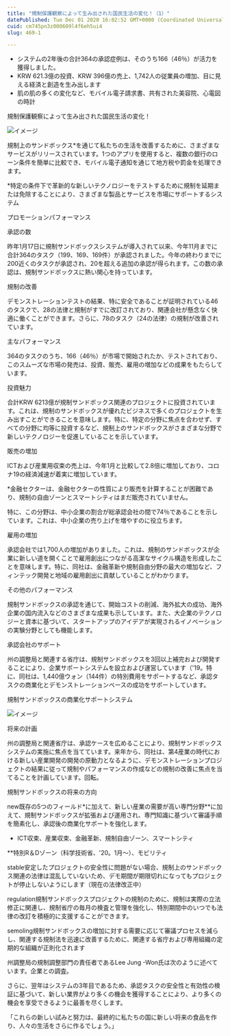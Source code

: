 ```yaml
---
title: "規制保護観察によって生み出された国民生活の変化！（1）"
datePublished: Tue Dec 01 2020 16:02:52 GMT+0000 (Coordinated Universal Time)
cuid: cm745pn3z000609l4f6eh5ui4
slug: 469-1

---
```



- システムの2年後の合計364の承認症例は、そのうち166（46％）が活力を獲得しました。
- KRW 621.3億の投資、KRW 396億の売上、1,742人の従業員の増加、目に見える経済と創造を生み出します
- 肌の肌の多くの変化など、モバイル電子請求書、共有された美容院、心電図の時計

規制保護観察によって生み出された国民生活の変化！

![イメージ](https://cdn.hashnode.com/res/hashnode/image/upload/v1739500541808/f0fc6709-cfe3-48df-a217-fbfa175e3359.jpeg)

規制上のサンドボックス*を通じて私たちの生活を改善するために、さまざまなサービスがリリースされています。1つのアプリを使用すると、複数の銀行のローン条件を簡単に比較でき、モバイル電子通知を通じて地方税や罰金を処理できます。

*特定の条件下で革新的な新しいテクノロジーをテストするために規制を延期または免除することにより、さまざまな製品とサービスを市場にサポートするシステム

プロモーションパフォーマンス

承認の数

昨年1月17日に規制サンドボックスシステムが導入されて以来、今年11月までに合計364のタスク（199、169、169件）が承認されました。今年の終わりまでに200近くのタスクが承認され、20を超える追加の承認が得られます。この数の承認は、規制サンドボックスに熱い関心を持っています。

規制の改善

デモンストレーションテストの結果、特に安全であることが証明されている46のタスクで、28の法律と規制がすでに改訂されており、関連会社が懸念なく快適に働くことができます。さらに、78のタスク（24の法律）の規制が改善されています。

主なパフォーマンス

364のタスクのうち、166（46％）が市場で開始されたか、テストされており、このスムーズな市場の発売は、投資、販売、雇用の増加などの成果をもたらしています。

投資魅力

合計KRW 6213億が規制サンドボックス関連のプロジェクトに投資されています。これは、規制のサンドボックスが優れたビジネスで多くのプロジェクトを生み出すことができることを意味します。特に、特定の分野に焦点を合わせず、すべての分野に均等に投資するなど、規制上のサンドボックスがさまざまな分野で新しいテクノロジーを促進していることを示しています。

販売の増加

ICTおよび産業用収束の売上は、今年1月と比較して2.8倍に増加しており、コロナ19の経済減速が着実に増加しています。

*金融セクターは、金融セクターの性質により販売を計算することが困難であり、規制の自由ゾーンとスマートシティはまだ販売されていません。

特に、この分野は、中小企業の割合が総承認会社の間で74％であることを示しています。これは、中小企業の売り上げを増やすのに役立ちます。

雇用の増加

承認会社では1,700人の増加がありました。これは、規制のサンドボックスが企業に新しい道を開くことで雇用創出につながる高潔なサイクル構造を形成したことを意味します。特に、同社は、金融革新や規制自由分野の最大の増加など、フィンテック開発と地域の雇用創出に貢献していることがわかります。

その他のパフォーマンス

規制サンドボックスの承認を通じて、開始コストの削減、海外拡大の成功、海外企業の国内流入などのさまざまな成果も示しています。また、大企業のテクノロジーと資本に基づいて、スタートアップのアイデアが実現されるイノベーションの実験分野としても機能します。

承認会社のサポート

州の調整局と関連する省庁は、規制サンドボックスを3回以上補完および開発することにより、企業サポートシステムを設立および運営しています（'19。特に、同社は、1,440億ウォン（144件）の特別費用をサポートするなど、承認タスクの商業化とデモンストレーションベースの成功をサポートしています。

規制サンドボックスの商業化サポートシステム

![イメージ](https://cdn.hashnode.com/res/hashnode/image/upload/v1739500543827/c99d3005-c2bc-4697-8b5b-2a1987c92ffc.png)

将来の計画

州の調整局と関連省庁は、承認ケースを広めることにより、規制サンドボックスシステムの実施に焦点を当てています。来年から、同社は、第4産業の時代における新しい産業開発の開発の原動力となるように、デモンストレーションプロジェクトの結果に従って規制やパフォーマンスの作成などの規制の改善に焦点を当てることを計画しています。回転。

規制サンドボックスの将来の方向

new既存の5つのフィールド*に加えて、新しい産業の需要が高い専門分野**に加えて、規制サンドボックスが拡張および運用され、専門知識に基づいて審議手順を簡素化し、承認後の商業化サポートを強化します。

* ICT収束、産業収束、金融革新、規制自由ゾーン、スマートシティ

**特別R＆Dゾーン（科学技術省、'20。1月〜）、モビリティ

stable安定したプロジェクトの安全性に問題がない場合、規制上のサンドボックス関連の法律は混乱していないため、デモ期間が期限切れになってもプロジェクトが停止しないようにします（現在の法律改正中）

regulation規制サンドボックスプロジェクトの規制のために、規制は実際の立法修正に関連し、規制省庁の毎月の検査と管理を強化し、特別期間中のいつでも法律の改訂を積極的に支援することができます。

semoling規制サンドボックスの増加に対する需要に応じて審議プロセスを減らし、関連する規制法を迅速に改善するために、関連する省庁および専用組織の定期的な組織が正則化されます

州調整局の規制調整部門の責任者であるLee Jung -Won氏は次のように述べています。企業との調査。

さらに、翌年はシステムの3年目であるため、承認タスクの安全性と有効性の検証に基づいて、新しい業界がより多くの機会を獲得することにより、より多くの機会を享受できるように最善を尽くします。

「これらの新しい試みと努力は、最終的に私たちの国に新しい将来の食品を作り、人々の生活をさらに作るでしょう。」